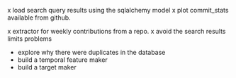 x load search query results using the sqlalchemy model
x plot commit_stats available from github.

x extractor for weekly contributions from a repo.
x avoid the search results limits problems

- explore why there were duplicates in the database
- build a temporal feature maker
- build a target maker
